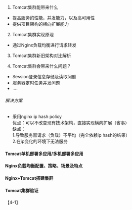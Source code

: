 1. Tomcat集群能带来什么

+ 提高服务的性能，并发能力，以及高可用性  
+ 提供项目架构的横向扩展能力  

2. Tomcat集群实现原理

+ 通过Nginx负载均衡进行请求转发   

3. Tomcat集群新旧架构对比解析

4. Tomcat集群会带来什么问题？

+ Session登录信息存储及读取问题  
+ 服务器定时任务并发问题  
+ ....  

###### 解决方案

+ 采用nginx ip hash policy  
 优点：可以不改变现有技术架构，直接实现横向扩展（省事）   
 缺点：  
 1.导致服务器请求（负载）不平均（完全依赖ip hash的结果）  
 2.在ip变化的环境下无法服务  


#### Tomcat单机部署多应用/多机部署多应用

#### Nginx负载均衡配置、策略、场景及特点

#### Nginx+Tomcat搭建集群

#### Tomcat集群验证

【4-1】

